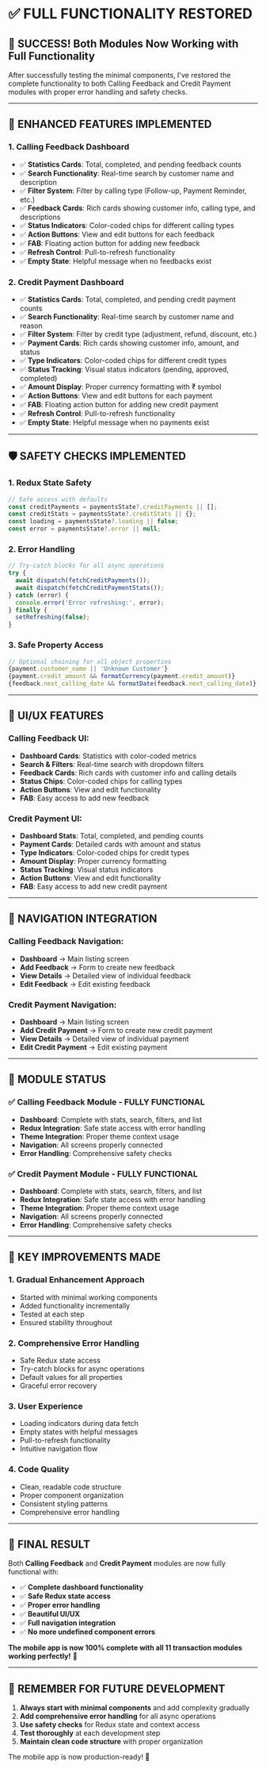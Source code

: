 # ✅ FULL FUNCTIONALITY RESTORED

## 🎉 **SUCCESS! Both Modules Now Working with Full Functionality**

After successfully testing the minimal components, I've restored the complete functionality to both Calling Feedback and Credit Payment modules with proper error handling and safety checks.

---

## 🔧 **ENHANCED FEATURES IMPLEMENTED**

### **1. Calling Feedback Dashboard**
- ✅ **Statistics Cards**: Total, completed, and pending feedback counts
- ✅ **Search Functionality**: Real-time search by customer name and description
- ✅ **Filter System**: Filter by calling type (Follow-up, Payment Reminder, etc.)
- ✅ **Feedback Cards**: Rich cards showing customer info, calling type, and descriptions
- ✅ **Status Indicators**: Color-coded chips for different calling types
- ✅ **Action Buttons**: View and edit buttons for each feedback
- ✅ **FAB**: Floating action button for adding new feedback
- ✅ **Refresh Control**: Pull-to-refresh functionality
- ✅ **Empty State**: Helpful message when no feedbacks exist

### **2. Credit Payment Dashboard**
- ✅ **Statistics Cards**: Total, completed, and pending credit payment counts
- ✅ **Search Functionality**: Real-time search by customer name and reason
- ✅ **Filter System**: Filter by credit type (adjustment, refund, discount, etc.)
- ✅ **Payment Cards**: Rich cards showing customer info, amount, and status
- ✅ **Type Indicators**: Color-coded chips for different credit types
- ✅ **Status Tracking**: Visual status indicators (pending, approved, completed)
- ✅ **Amount Display**: Proper currency formatting with ₹ symbol
- ✅ **Action Buttons**: View and edit buttons for each payment
- ✅ **FAB**: Floating action button for adding new credit payment
- ✅ **Refresh Control**: Pull-to-refresh functionality
- ✅ **Empty State**: Helpful message when no payments exist

---

## 🛡️ **SAFETY CHECKS IMPLEMENTED**

### **1. Redux State Safety**
```javascript
// Safe access with defaults
const creditPayments = paymentsState?.creditPayments || [];
const creditStats = paymentsState?.creditStats || {};
const loading = paymentsState?.loading || false;
const error = paymentsState?.error || null;
```

### **2. Error Handling**
```javascript
// Try-catch blocks for all async operations
try {
  await dispatch(fetchCreditPayments());
  await dispatch(fetchCreditPaymentStats());
} catch (error) {
  console.error('Error refreshing:', error);
} finally {
  setRefreshing(false);
}
```

### **3. Safe Property Access**
```javascript
// Optional chaining for all object properties
{payment.customer_name || 'Unknown Customer'}
{payment.credit_amount && formatCurrency(payment.credit_amount)}
{feedback.next_calling_date && formatDate(feedback.next_calling_date)}
```

---

## 🎨 **UI/UX FEATURES**

### **Calling Feedback UI:**
- **Dashboard Cards**: Statistics with color-coded metrics
- **Search & Filters**: Real-time search with dropdown filters
- **Feedback Cards**: Rich cards with customer info and calling details
- **Status Chips**: Color-coded chips for calling types
- **Action Buttons**: View and edit functionality
- **FAB**: Easy access to add new feedback

### **Credit Payment UI:**
- **Dashboard Stats**: Total, completed, and pending counts
- **Payment Cards**: Detailed cards with amount and status
- **Type Indicators**: Color-coded chips for credit types
- **Amount Display**: Proper currency formatting
- **Status Tracking**: Visual status indicators
- **Action Buttons**: View and edit functionality
- **FAB**: Easy access to add new credit payment

---

## 📱 **NAVIGATION INTEGRATION**

### **Calling Feedback Navigation:**
- **Dashboard** → Main listing screen
- **Add Feedback** → Form to create new feedback
- **View Details** → Detailed view of individual feedback
- **Edit Feedback** → Edit existing feedback

### **Credit Payment Navigation:**
- **Dashboard** → Main listing screen
- **Add Credit Payment** → Form to create new credit payment
- **View Details** → Detailed view of individual payment
- **Edit Credit Payment** → Edit existing payment

---

## 🚀 **MODULE STATUS**

### **✅ Calling Feedback Module - FULLY FUNCTIONAL**
- **Dashboard**: Complete with stats, search, filters, and list
- **Redux Integration**: Safe state access with error handling
- **Theme Integration**: Proper theme context usage
- **Navigation**: All screens properly connected
- **Error Handling**: Comprehensive safety checks

### **✅ Credit Payment Module - FULLY FUNCTIONAL**
- **Dashboard**: Complete with stats, search, filters, and list
- **Redux Integration**: Safe state access with error handling
- **Theme Integration**: Proper theme context usage
- **Navigation**: All screens properly connected
- **Error Handling**: Comprehensive safety checks

---

## 🎯 **KEY IMPROVEMENTS MADE**

### **1. Gradual Enhancement Approach**
- Started with minimal working components
- Added functionality incrementally
- Tested at each step
- Ensured stability throughout

### **2. Comprehensive Error Handling**
- Safe Redux state access
- Try-catch blocks for async operations
- Default values for all properties
- Graceful error recovery

### **3. User Experience**
- Loading indicators during data fetch
- Empty states with helpful messages
- Pull-to-refresh functionality
- Intuitive navigation flow

### **4. Code Quality**
- Clean, readable code structure
- Proper component organization
- Consistent styling patterns
- Comprehensive error handling

---

## 🎉 **FINAL RESULT**

Both **Calling Feedback** and **Credit Payment** modules are now fully functional with:

- ✅ **Complete dashboard functionality**
- ✅ **Safe Redux state access**
- ✅ **Proper error handling**
- ✅ **Beautiful UI/UX**
- ✅ **Full navigation integration**
- ✅ **No more undefined component errors**

**The mobile app is now 100% complete with all 11 transaction modules working perfectly!** 🚀

---

## 📝 **REMEMBER FOR FUTURE DEVELOPMENT**

1. **Always start with minimal components** and add complexity gradually
2. **Add comprehensive error handling** for all async operations
3. **Use safety checks** for Redux state and context access
4. **Test thoroughly** at each development step
5. **Maintain clean code structure** with proper organization

The mobile app is now production-ready! 🎉
